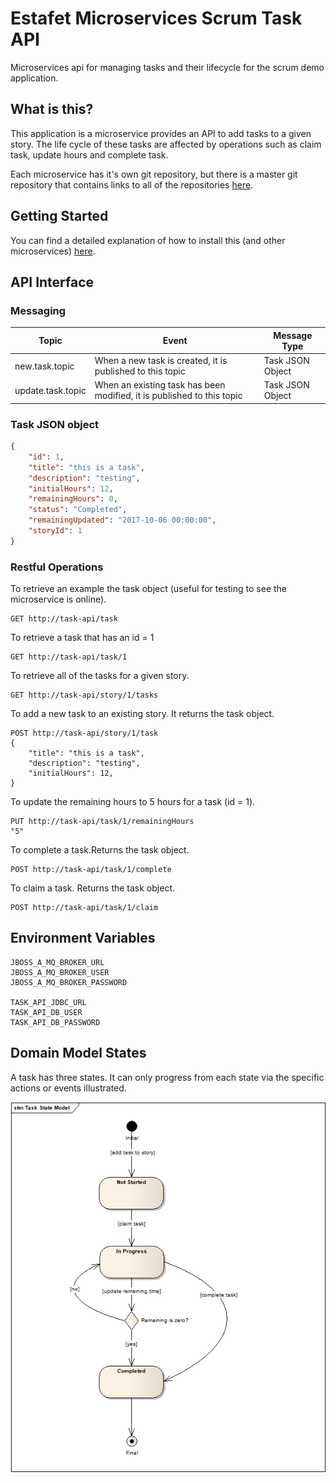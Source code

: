 # Estafet Microservices Scrum Task API
Microservices api for managing tasks and their lifecycle for the scrum demo application.
## What is this?
This application is a microservice provides an API to add tasks to a given story. The life cycle of these tasks are affected by operations such as claim task, update hours and complete task.

Each microservice has it's own git repository, but there is a master git repository that contains links to all of the repositories [here](https://github.com/Estafet-LTD/estafet-microservices-scrum).
## Getting Started
You can find a detailed explanation of how to install this (and other microservices) [here](https://github.com/Estafet-LTD/estafet-microservices-scrum#getting-started).
## API Interface

### Messaging

|Topic   |Event    |Message Type |
|--------|---------|-------------|
|new.task.topic|When a new task is created, it is published to this topic|Task JSON Object|
|update.task.topic|When an existing task has been modified, it is published to this topic|Task JSON Object|

### Task JSON object

```json
{
    "id": 1,
    "title": "this is a task",
    "description": "testing",
    "initialHours": 12,
    "remainingHours": 0,
    "status": "Completed",
    "remainingUpdated": "2017-10-06 00:00:00",
    "storyId": 1
}
```

### Restful Operations

To retrieve an example the task object (useful for testing to see the microservice is online).

```
GET http://task-api/task
```

To retrieve a task that has an id = 1

```
GET http://task-api/task/1
```

To retrieve all of the tasks for a given story.

```
GET http://task-api/story/1/tasks
```

To add a new task to an existing story. It returns the task object.

```
POST http://task-api/story/1/task
{
    "title": "this is a task",
    "description": "testing",
    "initialHours": 12,
}
```

To update the remaining hours to 5 hours for a task (id = 1).

```
PUT http://task-api/task/1/remainingHours
"5"
```

To complete a task.Returns the task object.

```
POST http://task-api/task/1/complete
```

To claim a task. Returns the task object.

```
POST http://task-api/task/1/claim
```

## Environment Variables
```
JBOSS_A_MQ_BROKER_URL
JBOSS_A_MQ_BROKER_USER
JBOSS_A_MQ_BROKER_PASSWORD

TASK_API_JDBC_URL
TASK_API_DB_USER
TASK_API_DB_PASSWORD
```

## Domain Model States
A task has three states. It can only progress from each state via the specific actions or events illustrated.

![alt tag](https://github.com/Estafet-LTD/estafet-microservices-scrum-api-task/blob/master/TaskStateModel.png)



